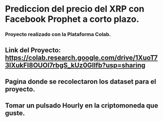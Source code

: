 # Prediccion del precio del XRP con Facebook Prophet a corto plazo.

### Proyecto realizado con la Plataforma Colab.

## Link del Proyecto: https://colab.research.google.com/drive/1XuoT73lXukFI8OUOl7rbgS_kUz0GIIfb?usp=sharing

## Pagina donde se recolectaron los dataset para el proyecto.
## Tomar un pulsado Hourly en la criptomoneda que guste.